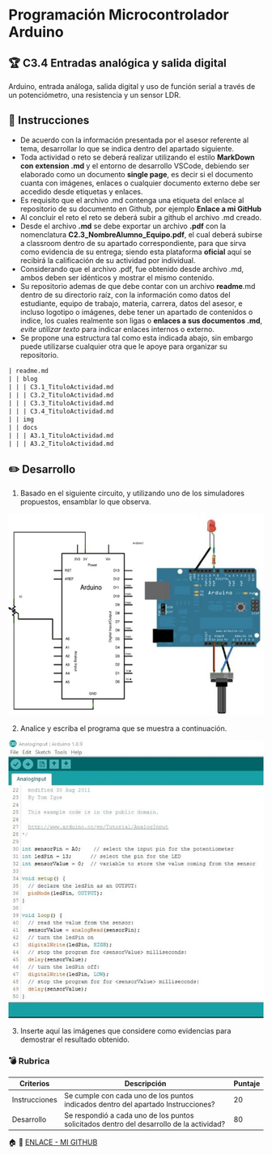 # Programación Microcontrolador Arduino

## :trophy: C3.4 Entradas analógica y salida digital

Arduino, entrada análoga, salida digital y uso de función serial a través de un potenciómetro, una resistencia y un sensor LDR.

## :blue_book: Instrucciones

- De acuerdo con la información presentada por el asesor referente al tema, desarrollar lo que se indica dentro del apartado siguiente.
- Toda actividad o reto se deberá realizar utilizando el estilo **MarkDown con extension .md** y el entorno de desarrollo VSCode, debiendo ser elaborado como un documento **single page**, es decir si el documento cuanta con imágenes, enlaces o cualquier documento externo debe ser accedido desde etiquetas y enlaces.
- Es requisito que el archivo .md contenga una etiqueta del enlace al repositorio de su documento en Github, por ejemplo **Enlace a mi GitHub**
- Al concluir el reto el reto se deberá subir a github el archivo .md creado.
- Desde el archivo **.md** se debe exportar un archivo **.pdf** con la nomenclatura **C2.3_NombreAlumno_Equipo.pdf**, el cual deberá subirse a classroom dentro de su apartado correspondiente, para que sirva como evidencia de su entrega; siendo esta plataforma **oficial** aquí se recibirá la calificación de su actividad por individual.
- Considerando que el archivo .pdf, fue obtenido desde archivo .md, ambos deben ser idénticos y mostrar el mismo contenido.
- Su repositorio ademas de que debe contar con un archivo **readme**.md dentro de su directorio raíz, con la información como datos del estudiante, equipo de trabajo, materia, carrera, datos del asesor, e incluso logotipo o imágenes, debe tener un apartado de contenidos o indice, los cuales realmente son ligas o **enlaces a sus documentos .md**, _evite utilizar texto_ para indicar enlaces internos o externo.
- Se propone una estructura tal como esta indicada abajo, sin embargo puede utilizarse cualquier otra que le apoye para organizar su repositorio.  

``` 
| readme.md
| | blog
| | | C3.1_TituloActividad.md
| | | C3.2_TituloActividad.md
| | | C3.3_TituloActividad.md
| | | C3.4_TituloActividad.md
| | img
| | docs
| | | A3.1_TituloActividad.md
| | | A3.2_TituloActividad.md
```

## :pencil2: Desarrollo

1. Basado en el siguiente circuito, y utilizando uno de los simuladores propuestos, ensamblar lo que observa.

<p align="center">
    <img alt="esquematico" src="../IMG/C3.x_ArduinoEsquematicoEntradaAnalogaSalidaDigital.png" width=600 height=400>
</p>

2. Analice y escriba el programa que se muestra a continuación.

<p align="center">
     <img alt="esquematico" src="../IMG/C3.x_ArduinoProgramaEntradaAnalogaSalidaDigital.png" width=550 height=550>
</p>

3. Inserte aquí las imágenes que considere como evidencias para demostrar el resultado obtenido.

### :bomb: Rubrica

| Criterios     | Descripción                                                                                  | Puntaje |
| ------------- | -------------------------------------------------------------------------------------------- | ------- |
| Instrucciones | Se cumple con cada uno de los puntos indicados dentro del apartado Instrucciones?            | 20 |
| Desarrollo    | Se respondió a cada uno de los puntos solicitados dentro del desarrollo de la actividad?     | 80      |




:house: :open_file_folder: [ENLACE - MI GITHUB](https://github.com/Villalobos39/SISTEMAS-PROGRAMABLES.git)